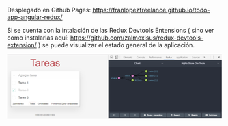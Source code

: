 Desplegado en Github Pages:
  https://franlopezfreelance.github.io/todo-app-angular-redux/

Si se cuenta con la intalación de las Redux Devtools Entensions ( sino ver como instalarlas aquí: https://github.com/zalmoxisus/redux-devtools-extension/ ) se puede visualizar el estado general de la aplicación.


<img src="https://github.com/FranLopezFreelance/todo-app-angular-redux/blob/master/src/assets/tareas-redux.png" />

